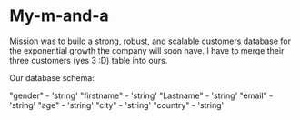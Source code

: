 # My-m-and-a

Mission was to build a strong, robust, and scalable customers database for the exponential growth the company will soon have.
I have to merge their three customers (yes 3 :D) table into ours.


Our database schema:

"gender" - 'string'
"firstname" - 'string'
"Lastname" - 'string'
"email" - 'string'
"age" - 'string'
"city" - 'string'
"country" - 'string'
